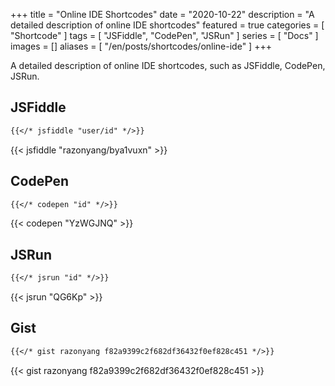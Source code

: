 +++
title = "Online IDE Shortcodes"
date = "2020-10-22"
description = "A detailed description of online IDE shortcodes"
featured = true
categories = [
  "Shortcode"
]
tags = [
  "JSFiddle",
  "CodePen",
  "JSRun"
]
series = [
  "Docs"
]
images = []
aliases = [
  "/en/posts/shortcodes/online-ide"
]
+++

A detailed description of online IDE shortcodes, such as JSFiddle, CodePen, JSRun.
<!--more-->

## JSFiddle

```markdown
{{</* jsfiddle "user/id" */>}}
```

{{< jsfiddle "razonyang/bya1vuxn" >}}


## CodePen

```markdown
{{</* codepen "id" */>}}
```

{{< codepen "YzWGJNQ" >}}


## JSRun

```markdown
{{</* jsrun "id" */>}}
```

{{< jsrun "QG6Kp" >}}

## Gist

```markdown
{{</* gist razonyang f82a9399c2f682df36432f0ef828c451 */>}}
```

{{< gist razonyang f82a9399c2f682df36432f0ef828c451 >}}
